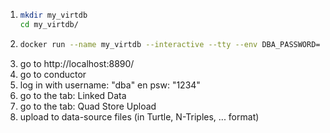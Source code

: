 1. 
    ```sh
    mkdir my_virtdb
    cd my_virtdb/
    ```
2.
    ```sh
    docker run --name my_virtdb --interactive --tty --env DBA_PASSWORD=1234 --publish 1111:1111 --publish  8890:8890 --volume `pwd`:/database openlink/virtuoso-opensource-7@sha256:e07868a3db9090400332eaa8ee694b8cf9bf7eebc26db6bbdc3bb92fd30ed010
    ```
3. go to http://localhost:8890/
4. go to conductor
5. log in with username: "dba" en psw: "1234"
6. go to the tab: Linked Data
7. go to the tab: Quad Store Upload
8. upload to data-source files (in Turtle, N-Triples, ... format)